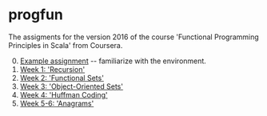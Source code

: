 # progfun

The assigments for the version 2016 of the course 'Functional Programming Principles in Scala' from Coursera.

0. [Example assignment](https://github.com/lemanuel/progfun/tree/master/example) -- familiarize with the environment.
1. [Week 1: 'Recursion'](https://github.com/lemanuel/progfun/tree/master/recfun)
2. [Week 2: 'Functional Sets'](https://github.com/lemanuel/progfun/tree/master/funsets)
3. [Week 3: 'Object-Oriented Sets'](https://github.com/lemanuel/progfun/tree/master/objsets)
4. [Week 4: 'Huffman Coding'](https://github.com/lemanuel/progfun/tree/master/patmat)
5. [Week 5-6: 'Anagrams'](https://github.com/lemanuel/progfun/tree/master/forcomp)
